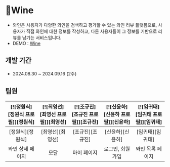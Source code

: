 # Wine
- 와인은 사용자가 다양한 와인을 검색하고 평가할 수 있는 와인 리뷰 플랫폼으로, 사용자가 직접 와인에 대한 정보를 작성하고, 다른 사용자들이 그 정보를 기반으로 리뷰를 남기는 서비스입니다. 
- DEMO : [Wine](https://wine-cdi.vercel.app/)

## 개발 기간
- 2024.08.30 ~ 2024.09.16 (2주)

## 팀원
| [![정원식][정원식 프로필]][정원식] | [![최영선][최영선 프로필]][최영선] | [![조규진][조규진 프로필]][조규진] | [![신윤하][신윤하 프로필]][신윤하] | [![임귀태][임귀태 프로필]][임귀태] |
| :-------: | :-------: | :-------: | :-------: | :-------: |
| [정원식][정원식] | [최영선][최영선] | [조규진][조규진] | [신윤하][신윤하] | [임귀태][임귀태] |
| 와인 상세 페이지 | 모달 | 마이 페이지 | 로그인, 회원가입 | 와인 목록 페이지 |
